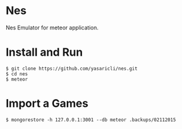 # Nes
Nes Emulator for meteor application.


Install and Run
=======

    $ git clone https://github.com/yasaricli/nes.git
    $ cd nes
    $ meteor
    

Import a Games 
=============

    $ mongorestore -h 127.0.0.1:3001 --db meteor .backups/02112015
